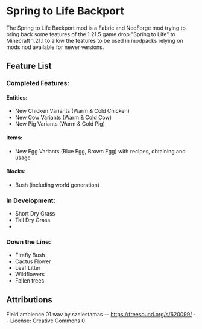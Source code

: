 # Spring to Life Backport

The Spring to Life Backport mod is a Fabric and NeoForge mod trying to bring back some features of the 1.21.5 game
drop "Spring to Life" to Minecraft 1.21.1 to allow the features to be used in modpacks relying on mods nod available for
newer versions.

## Feature List

### Completed Features:

#### Entities:
- New Chicken Variants (Warm & Cold Chicken)
- New Cow Variants (Warm & Cold Cow)
- New Pig Variants (Warm & Cold Pig)

#### Items:
- New Egg Variants (Blue Egg, Brown Egg) with recipes, obtaining and usage

#### Blocks:
- Bush (including world generation)

### In Development:
- Short Dry Grass
- Tall Dry Grass
- 
### Down the Line:
- Firefly Bush
- Cactus Flower
- Leaf Litter
- Wildflowers
- Fallen trees

## Attributions
Field ambience 01.wav by szelestamas -- https://freesound.org/s/620099/ -- License: Creative Commons 0